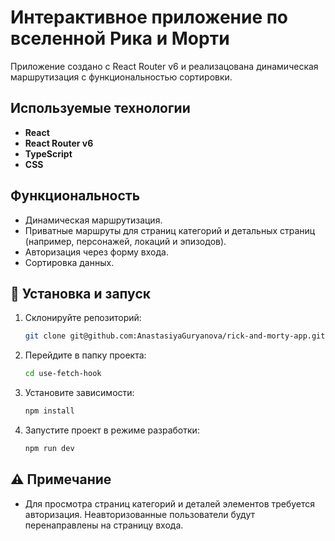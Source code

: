 # Интерактивное приложение по вселенной Рика и Морти

Приложение создано с React Router v6 и реализацована динамическая маршрутизация с функциональностью сортировки.

## Используемые технологии

-   **React**
-   **React Router v6**
-   **TypeScript**
-   **CSS**

## Функциональность

-   Динамическая маршрутизация.
-   Приватные маршруты для страниц категорий и детальных страниц (например, персонажей, локаций и эпизодов).
-   Авторизация через форму входа.
-   Сортировка данных.

## 🚀 Установка и запуск

1. Склонируйте репозиторий:

    ```bash
    git clone git@github.com:AnastasiyaGuryanova/rick-and-morty-app.git

    ```

2. Перейдите в папку проекта:

    ```bash
    cd use-fetch-hook
    ```

3. Установите зависимости:

    ```bash
    npm install
    ```

4. Запустите проект в режиме разработки:

    ```bash
    npm run dev
    ```

## ⚠️ Примечание

-   Для просмотра страниц категорий и деталей элементов требуется авторизация. Неавторизованные пользователи будут перенаправлены на страницу входа.
